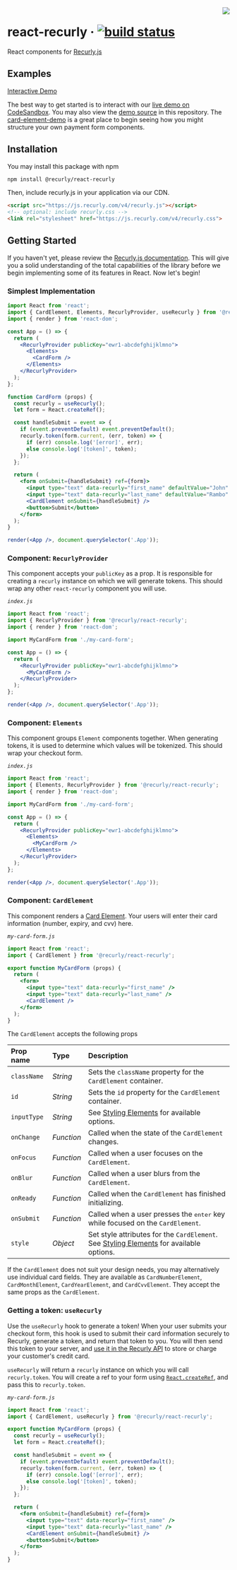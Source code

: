 <img src="https://i.imgur.com/gGxJ8zx.png" align="right">

# react-recurly &middot; [![build status][travis-image]][travis-url]

React components for [Recurly.js][recurly-js-docs]

## Examples

[Interactive Demo][codesandbox]

The best way to get started is to interact with our [live demo on CodeSandbox][codesandbox]. You may also view the [demo source](demo) in this repository. The [card-element-demo](demo/src/card-element-demo.js) is a great place to begin seeing how you might structure your own payment form components.

## Installation

You may install this package with npm

```bash
npm install @recurly/react-recurly
```

Then, include recurly.js in your application via our CDN.

```html
<script src="https://js.recurly.com/v4/recurly.js"></script>
<!-- optional: include recurly.css -->
<link rel="stylesheet" href="https://js.recurly.com/v4/recurly.css">
```

## Getting Started

If you haven't yet, please review the [Recurly.js documentation][recurly-js-docs]. This will give you a solid understanding of the total capabilities of the library before we begin implementing some of its features in React. Now let's begin!

### Simplest Implementation

```jsx
import React from 'react';
import { CardElement, Elements, RecurlyProvider, useRecurly } from '@recurly/react-recurly';
import { render } from 'react-dom';

const App = () => {
  return (
    <RecurlyProvider publicKey="ewr1-abcdefghijklmno">
      <Elements>
        <CardForm />
      </Elements>
    </RecurlyProvider>
  );
};

function CardForm (props) {
  const recurly = useRecurly();
  let form = React.createRef();

  const handleSubmit = event => {
    if (event.preventDefault) event.preventDefault();
    recurly.token(form.current, (err, token) => {
      if (err) console.log('[error]', err);
      else console.log('[token]', token);
    });
  };

  return (
    <form onSubmit={handleSubmit} ref={form}>
      <input type="text" data-recurly="first_name" defaultValue="John" />
      <input type="text" data-recurly="last_name" defaultValue="Rambo" />
      <CardElement onSubmit={handleSubmit} />
      <button>Submit</button>
    </form>
  );
}

render(<App />, document.querySelector('.App'));
```

### Component: `RecurlyProvider`

This component accepts your `publicKey` as a prop. It is responsible for creating a `recurly` instance on which we will generate tokens. This should wrap any other `react-recurly` component you will use.

*`index.js`*
```jsx
import React from 'react';
import { RecurlyProvider } from '@recurly/react-recurly';
import { render } from 'react-dom';

import MyCardForm from './my-card-form';

const App = () => {
  return (
    <RecurlyProvider publicKey="ewr1-abcdefghijklmno">
      <MyCardForm />
    </RecurlyProvider>
  );
};

render(<App />, document.querySelector('.App'));
```

### Component: `Elements`

This component groups `Element` components together. When generating tokens, it is used to determine which values will be tokenized. This should wrap your checkout form.

*`index.js`*
```jsx
import React from 'react';
import { Elements, RecurlyProvider } from '@recurly/react-recurly';
import { render } from 'react-dom';

import MyCardForm from './my-card-form';

const App = () => {
  return (
    <RecurlyProvider publicKey="ewr1-abcdefghijklmno">
      <Elements>
        <MyCardForm />
      </Elements>
    </RecurlyProvider>
  );
};

render(<App />, document.querySelector('.App'));
```

### Component: `CardElement`

This component renders a [Card Element](https://developers.recurly.com/reference/recurly-js/#the-card-element). Your users will enter their card information (number, expiry, and cvv) here.

*`my-card-form.js`*
```jsx
import React from 'react';
import { CardElement } from '@recurly/react-recurly';

export function MyCardForm (props) {
  return (
    <form>
      <input type="text" data-recurly="first_name" />
      <input type="text" data-recurly="last_name" />
      <CardElement />
    </form>
  );
}
```

The `CardElement` accepts the following props

| Prop name   | Type       | Description                                                                                                 |
| :---------- | :--------- | :---------------------------------------------------------------------------------------------------------- |
| `className` | _String_   | Sets the `className` property for the `CardElement` container.                                              |
| `id`        | _String_   | Sets the `id` property for the `CardElement` container.                                                     |
| `inputType` | _String_   | See [Styling Elements][styling-elements] for available options.                                             |
| `onChange`  | _Function_ | Called when the state of the `CardElement` changes.                                                         |
| `onFocus`   | _Function_ | Called when a user focuses on the `CardElement`.                                                            |
| `onBlur`    | _Function_ | Called when a user blurs from the `CardElement`.                                                            |
| `onReady`   | _Function_ | Called when the `CardElement` has finished initializing.                                                    |
| `onSubmit`  | _Function_ | Called when a user presses the <kbd>enter</kbd> key while focused on the `CardElement`.                     |
| `style`     | _Object_   | Set style attributes for the `CardElement`. See [Styling Elements][styling-elements] for available options. |

If the `CardElement` does not suit your design needs, you may alternatively use individual card fields. They are available as `CardNumberElement`, `CardMonthElement`, `CardYearElement`, and `CardCvvElement`. They accept the same props as the `CardElement`.

### Getting a token: `useRecurly`

Use the `useRecurly` hook to generate a token! When your user submits your checkout form, this hook is used to submit their card information securely to Recurly, generate a token, and return that token to you. You will then send this token to your server, and [use it in the Recurly API][using-a-token] to store or charge your customer's credit card.

`useRecurly` will return a `recurly` instance on which you will call `recurly.token`. You will create a ref to your form using [`React.createRef`][react-refs], and pass this to `recurly.token`.

*`my-card-form.js`*
```jsx
import React from 'react';
import { CardElement, useRecurly } from '@recurly/react-recurly';

export function MyCardForm (props) {
  const recurly = useRecurly();
  let form = React.createRef();

  const handleSubmit = event => {
    if (event.preventDefault) event.preventDefault();
    recurly.token(form.current, (err, token) => {
      if (err) console.log('[error]', err);
      else console.log('[token]', token);
    });
  };

  return (
    <form onSubmit={handleSubmit} ref={form}>
      <input type="text" data-recurly="first_name" />
      <input type="text" data-recurly="last_name" />
      <CardElement onSubmit={handleSubmit} />
      <button>Submit</button>
    </form>
  );
}
```

[travis-url]: https://travis-ci.org/recurly/react-recurly/builds
[travis-image]: https://img.shields.io/travis/recurly/react-recurly/master.svg?style=flat-square
[codesandbox]: https://codesandbox.io/s/github/recurly/react-recurly/tree/master/demo
[recurly-js-docs]: https://developers.recurly.com/reference/recurly-js/
[styling-elements]: https://developers.recurly.com/reference/recurly-js/#styling-elements
[using-a-token]: https://developers.recurly.com/reference/recurly-js/#using-a-token
[react-refs]: https://reactjs.org/docs/refs-and-the-dom.html
